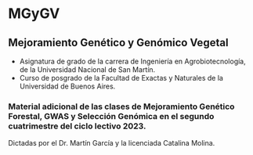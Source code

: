 # MGyGV
## Mejoramiento Genético y Genómico Vegetal 
- Asignatura de grado de la carrera de Ingeniería en Agrobiotecnología, de la Universidad Nacional de San Martín.
- Curso de posgrado de la Facultad de Exactas y Naturales de la Universidad de Buenos Aires.

### Material adicional de las clases de Mejoramiento Genético Forestal, GWAS y Selección Genómica en el segundo cuatrimestre del ciclo lectivo 2023.
Dictadas por el Dr. Martín García y la licenciada Catalina Molina.

